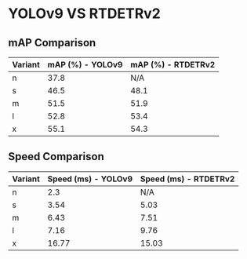 ---
---
# YOLOv9 VS RTDETRv2

## mAP Comparison

| Variant | mAP (%) - YOLOv9 | mAP (%) - RTDETRv2 |
|---------|--------------------|--------------------|
| n | 37.8 | N/A |
| s | 46.5 | 48.1 |
| m | 51.5 | 51.9 |
| l | 52.8 | 53.4 |
| x | 55.1 | 54.3 |

## Speed Comparison

| Variant | Speed (ms) - YOLOv9 | Speed (ms) - RTDETRv2 |
|---------|-----------------------|-----------------------|
| n | 2.3 | N/A |
| s | 3.54 | 5.03 |
| m | 6.43 | 7.51 |
| l | 7.16 | 9.76 |
| x | 16.77 | 15.03 |
